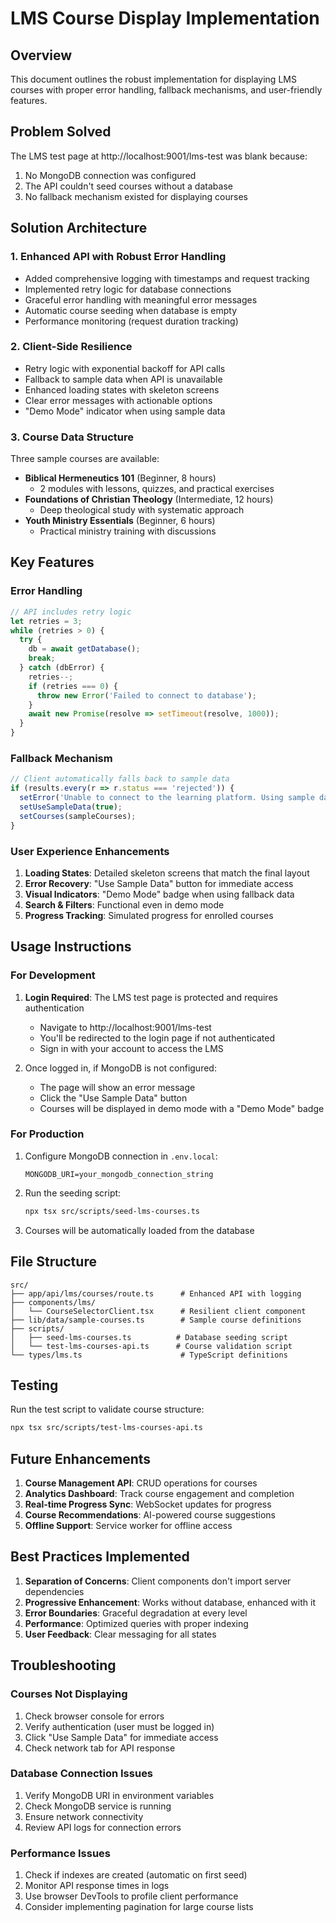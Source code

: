 # LMS Course Display Implementation

## Overview
This document outlines the robust implementation for displaying LMS courses with proper error handling, fallback mechanisms, and user-friendly features.

## Problem Solved
The LMS test page at http://localhost:9001/lms-test was blank because:
1. No MongoDB connection was configured
2. The API couldn't seed courses without a database
3. No fallback mechanism existed for displaying courses

## Solution Architecture

### 1. **Enhanced API with Robust Error Handling**
- Added comprehensive logging with timestamps and request tracking
- Implemented retry logic for database connections
- Graceful error handling with meaningful error messages
- Automatic course seeding when database is empty
- Performance monitoring (request duration tracking)

### 2. **Client-Side Resilience**
- Retry logic with exponential backoff for API calls
- Fallback to sample data when API is unavailable
- Enhanced loading states with skeleton screens
- Clear error messages with actionable options
- "Demo Mode" indicator when using sample data

### 3. **Course Data Structure**
Three sample courses are available:
- **Biblical Hermeneutics 101** (Beginner, 8 hours)
  - 2 modules with lessons, quizzes, and practical exercises
- **Foundations of Christian Theology** (Intermediate, 12 hours)
  - Deep theological study with systematic approach
- **Youth Ministry Essentials** (Beginner, 6 hours)
  - Practical ministry training with discussions

## Key Features

### Error Handling
```typescript
// API includes retry logic
let retries = 3;
while (retries > 0) {
  try {
    db = await getDatabase();
    break;
  } catch (dbError) {
    retries--;
    if (retries === 0) {
      throw new Error('Failed to connect to database');
    }
    await new Promise(resolve => setTimeout(resolve, 1000));
  }
}
```

### Fallback Mechanism
```typescript
// Client automatically falls back to sample data
if (results.every(r => r.status === 'rejected')) {
  setError('Unable to connect to the learning platform. Using sample data.');
  setUseSampleData(true);
  setCourses(sampleCourses);
}
```

### User Experience Enhancements
1. **Loading States**: Detailed skeleton screens that match the final layout
2. **Error Recovery**: "Use Sample Data" button for immediate access
3. **Visual Indicators**: "Demo Mode" badge when using fallback data
4. **Search & Filters**: Functional even in demo mode
5. **Progress Tracking**: Simulated progress for enrolled courses

## Usage Instructions

### For Development
1. **Login Required**: The LMS test page is protected and requires authentication
   - Navigate to http://localhost:9001/lms-test
   - You'll be redirected to the login page if not authenticated
   - Sign in with your account to access the LMS
   
2. Once logged in, if MongoDB is not configured:
   - The page will show an error message
   - Click the "Use Sample Data" button
   - Courses will be displayed in demo mode with a "Demo Mode" badge

### For Production
1. Configure MongoDB connection in `.env.local`:
   ```
   MONGODB_URI=your_mongodb_connection_string
   ```
2. Run the seeding script:
   ```bash
   npx tsx src/scripts/seed-lms-courses.ts
   ```
3. Courses will be automatically loaded from the database

## File Structure
```
src/
├── app/api/lms/courses/route.ts      # Enhanced API with logging
├── components/lms/
│   └── CourseSelectorClient.tsx      # Resilient client component
├── lib/data/sample-courses.ts        # Sample course definitions
├── scripts/
│   ├── seed-lms-courses.ts          # Database seeding script
│   └── test-lms-courses-api.ts      # Course validation script
└── types/lms.ts                      # TypeScript definitions
```

## Testing
Run the test script to validate course structure:
```bash
npx tsx src/scripts/test-lms-courses-api.ts
```

## Future Enhancements
1. **Course Management API**: CRUD operations for courses
2. **Analytics Dashboard**: Track course engagement and completion
3. **Real-time Progress Sync**: WebSocket updates for progress
4. **Course Recommendations**: AI-powered course suggestions
5. **Offline Support**: Service worker for offline access

## Best Practices Implemented
1. **Separation of Concerns**: Client components don't import server dependencies
2. **Progressive Enhancement**: Works without database, enhanced with it
3. **Error Boundaries**: Graceful degradation at every level
4. **Performance**: Optimized queries with proper indexing
5. **User Feedback**: Clear messaging for all states

## Troubleshooting

### Courses Not Displaying
1. Check browser console for errors
2. Verify authentication (user must be logged in)
3. Click "Use Sample Data" for immediate access
4. Check network tab for API response

### Database Connection Issues
1. Verify MongoDB URI in environment variables
2. Check MongoDB service is running
3. Ensure network connectivity
4. Review API logs for connection errors

### Performance Issues
1. Check if indexes are created (automatic on first seed)
2. Monitor API response times in logs
3. Use browser DevTools to profile client performance
4. Consider implementing pagination for large course lists
